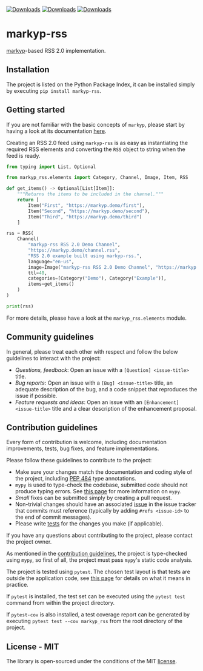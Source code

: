 [![Downloads](https://pepy.tech/badge/markyp-rss)](https://pepy.tech/project/markyp-rss)
[![Downloads](https://pepy.tech/badge/markyp-rss/month)](https://pepy.tech/project/markyp-rss/month)
[![Downloads](https://pepy.tech/badge/markyp-rss/week)](https://pepy.tech/project/markyp-rss/week)

# markyp-rss

[markyp](https://github.com/volfpeter/markyp)-based RSS 2.0 implementation.

## Installation

The project is listed on the Python Package Index, it can be installed simply by executing `pip install markyp-rss`.

## Getting started

If you are not familiar with the basic concepts of `markyp`, please start by having a look at its documentation [here](https://github.com/volfpeter/markyp).

Creating an RSS 2.0 feed using `markyp-rss` is as easy as instantiating the required RSS elements and converting the `RSS` object to string when the feed is ready.

```Python
from typing import List, Optional

from markyp_rss.elements import Category, Channel, Image, Item, RSS

def get_items() -> Optional[List[Item]]:
    """Returns the items to be included in the channel."""
    return [
        Item("First", "https://markyp.demo/first"),
        Item("Second", "https://markyp.demo/second"),
        Item("Third", "https://markyp.demo/third")
    ]

rss = RSS(
    Channel(
        "markyp-rss RSS 2.0 Demo Channel",
        "https://markyp.demo/channel.rss",
        "RSS 2.0 example built using markyp-rss.",
        language="en-us",
        image=Image("markyp-rss RSS 2.0 Demo Channel", "https://markyp.demo/channel.jpeg", "https://markyp.demo/channel.rss"),
        ttl=40,
        categories=[Category("Demo"), Category("Example")],
        items=get_items()
    )
)

print(rss)
```

For more details, please have a look at the `markyp_rss.elements` module.

## Community guidelines

In general, please treat each other with respect and follow the below guidelines to interact with the project:

- _Questions, feedback_: Open an issue with a `[Question] <issue-title>` title.
- _Bug reports_: Open an issue with a `[Bug] <issue-title>` title, an adequate description of the bug, and a code snippet that reproduces the issue if possible.
- _Feature requests and ideas_: Open an issue with an `[Enhancement] <issue-title>` title and a clear description of the enhancement proposal.

## Contribution guidelines

Every form of contribution is welcome, including documentation improvements, tests, bug fixes, and feature implementations.

Please follow these guidelines to contribute to the project:

- Make sure your changes match the documentation and coding style of the project, including [PEP 484](https://www.python.org/dev/peps/pep-0484/) type annotations.
- `mypy` is used to type-check the codebase, submitted code should not produce typing errors. See [this page](http://mypy-lang.org/) for more information on `mypy`.
- _Small_ fixes can be submitted simply by creating a pull request.
- Non-trivial changes should have an associated [issue](#community-guidelines) in the issue tracker that commits must reference (typically by adding `#refs <issue-id>` to the end of commit messages).
- Please write [tests](#testing) for the changes you make (if applicable).

If you have any questions about contributing to the project, please contact the project owner.

As mentioned in the [contribution guidelines](#contribution-guidelines), the project is type-checked using `mypy`, so first of all, the project must pass `mypy`'s static code analysis.

The project is tested using `pytest`. The chosen test layout is that tests are outside the application code, see [this page](https://docs.pytest.org/en/latest/goodpractices.html#tests-outside-application-code) for details on what it means in practice.

If `pytest` is installed, the test set can be executed using the `pytest test` command from within the project directory.

If `pytest-cov` is also installed, a test coverage report can be generated by executing `pytest test --cov markyp_rss` from the root directory of the project.

## License - MIT

The library is open-sourced under the conditions of the MIT [license](https://choosealicense.com/licenses/mit/).
